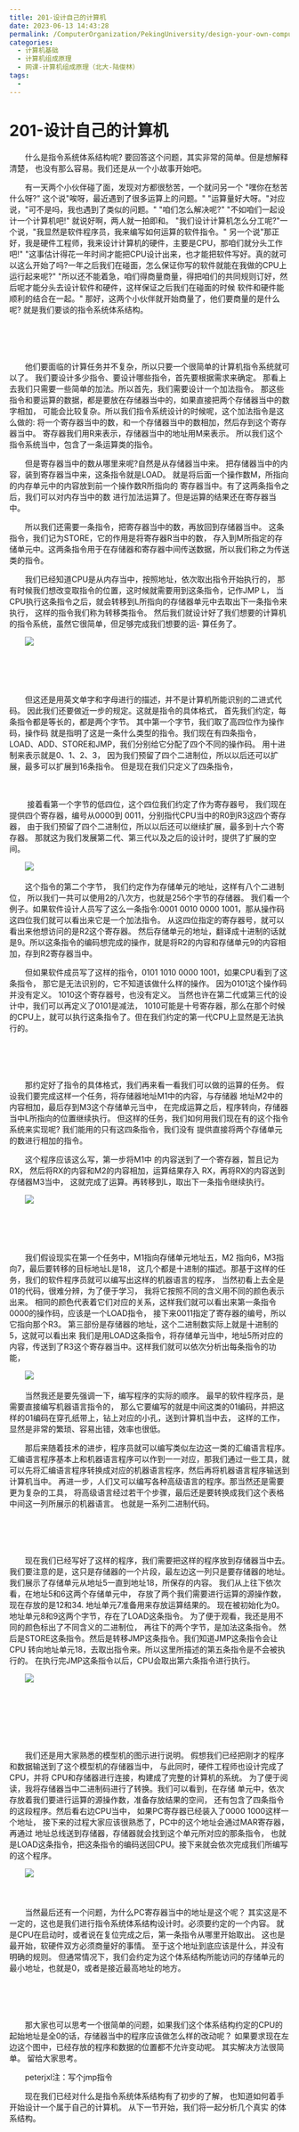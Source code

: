 ```yaml
---
title: 201-设计自己的计算机
date: 2023-06-13 14:43:28
permalink: /ComputerOrganization/PekingUniversity/design-your-own-computer
categories:
  - 计算机基础
  - 计算机组成原理
  - 网课-计算机组成原理（北大-陆俊林）
tags:
  - 
---
```

# 201-设计自己的计算机

　　什么是指令系统体系结构呢? 要回答这个问题，其实非常的简单。但是想解释清楚， 也没有那么容易。我们还是从一个小故事开始吧。  
<!-- more -->
　　有一天两个小伙伴碰了面，发现对方都很愁苦，一个就问另一个 "嘿你在愁苦什么呀?" 这个说"唉呀，最近遇到了很多运算上的问题。" "运算量好大呀。"对应说，"可不是吗，我也遇到了类似的问题。" "咱们怎么解决呢?" "不如咱们一起设计一个计算机吧!" 就说好啊，两人就一拍即和。 "我们设计计算机怎么分工呢?"一个说，"我显然是软件程序员，我来编写如何运算的软件指令。" 另一个说"那正好，我是硬件工程师，我来设计计算机的硬件，主要是CPU，那咱们就分头工作吧!" "这事估计得花一年时间才能把CPU设计出来，也才能把软件写好。真的就可以这么开始了吗?一年之后我们在碰面，怎么保证你写的软件就能在我做的CPU上运行起来呢?" "所以还不能着急，咱们得商量商量，得把咱们的共同规则订好，然后呢才能分头去设计软件和硬件，这样保证之后我们在碰面的时候 软件和硬件能顺利的结合在一起。" 那好，这两个小伙伴就开始商量了，他们要商量的是什么呢? 就是我们要谈的指令系统体系结构。

　　‍

　　‍

　　他们要面临的计算任务并不复杂，所以只要一个很简单的计算机指令系统就可以了。 我们要设计多少指令、要设计哪些指令，首先要根据需求来确定。 那看上去我们只需要一些简单的加法。所以首先，我们需要设计一个加法指令。 那这些指令和要运算的数据，都是要放在存储器当中的，如果直接把两个存储器当中的数字相加， 可能会比较复杂。所以我们指令系统设计的时候呢，这个加法指令是这么做的: 将一个寄存器当中的数，和一个存储器当中的数相加，然后存到这个寄存器当中。 寄存器我们用R来表示，存储器当中的地址用M来表示。 所以我们这个指令系统当中，包含了一条运算类的指令。 

　　但是寄存器当中的数从哪里来呢?自然是从存储器当中来。 把存储器当中的内容，装到寄存器当中来，这条指令就是LOAD。 就是将后面一个操作数M，所指向的内存单元中的内容放到前一个操作数R所指向的 寄存器当中。有了这两条指令之后，我们可以对内存当中的数 进行加法运算了。但是运算的结果还在寄存器当中。

　　所以我们还需要一条指令，把寄存器当中的数，再放回到存储器当中。 这条指令，我们记为STORE，它的作用是将寄存器R当中的数， 存入到M所指定的存储单元中。这两条指令用于在存储器和寄存器中间传送数据，所以我们称之为传送类的指令。 

　　我们已经知道CPU是从内存当中，按照地址，依次取出指令开始执行的， 那有时候我们想改变取指令的位置，这时候就需要用到这条指令，记作JMP L， 当CPU执行这条指令之后，就会转移到L所指向的存储器单元中去取出下一条指令来执行， 这样的指令我们称为转移类指令。 然后我们就设计好了我们想要的计算机的指令系统，虽然它很简单，但足够完成我们想要的运- 算任务了。

　　![](https://image.peterjxl.com/blog/image-20220918114050-7wma5hf.png)

　　‍

　　‍

　　但这还是用英文单字和字母进行的描述，并不是计算机所能识别的二进式代码。 因此我们还要做近一步的规定。这就是指令的具体格式， 首先我们约定，每条指令都是等长的，都是两个字节。 其中第一个字节，我们取了高四位作为操作码，操作码 就是指明了这是一条什么类型的指令。我们现在有四条指令， LOAD、ADD、STORE和JMP，我们分别给它分配了四个不同的操作码。 用十进制来表示就是0、1、2、3， 因为我们预留了四个二进制位，所以以后还可以扩展，最多可以扩展到16条指令。 但是现在我们只定义了四条指令，

　　‍

　　 接着看第一个字节的低四位，这个四位我们约定了作为寄存器号， 我们现在提供四个寄存器，编号从0000到 0011，分别指代CPU当中的R0到R3这四个寄存器， 由于我们预留了四个二进制位，所以以后还可以继续扩展，最多到十六个寄存器。 那就这为我们发展第二代、第三代以及之后的设计时，提供了扩展的空间。 

　　![](https://image.peterjxl.com/blog/image-20220918114514-4m6d6qm.png)

　　这个指令的第二个字节， 我们约定作为存储单元的地址，这样有八个二进制位， 所以我们一共可以使用2的八次方，也就是256个字节的存储器。 我们看一个例子。如果软件设计人员写了这么一条指令:0001 0010 0000 1001，那从操作码 这四位我们就可以看出来它是一个加法指令。 从这四位指定的寄存器号，就可以看出来他想访问的是R2这个寄存器。 然后存储单元的地址，翻译成十进制的话就是9。所以这条指令的编码想完成的操作，就是将R2的内容和存储单元9的内容相加，存到R2寄存器当中。 

　　但如果软件成员写了这样的指令，0101 1010 0000 1001，如果CPU看到了这条指令， 那它是无法识别的，它不知道该做什么样的操作。 因为0101这个操作码并没有定义。 1010这个寄存器号，也没有定义。 当然也许在第二代或第三代的设计中，我们可以再定义了0101是减法， 1010可能是十号寄存器，那么在那个时候的CPU上，就可以执行这条指令了。但在我们约定的第一代CPU上显然是无法执行的。 

　　‍

　　‍

　　那约定好了指令的具体格式，我们再来看一看我们可以做的运算的任务。 假设我们要完成这样一个任务，将存储器地址M1中的内容，与存储器 地址M2中的内容相加，最后存到M3这个存储单元当中， 在完成运算之后，程序转向，存储器当中L所指向的位置继续执行。 但这样的任务，我们如何用我们现在有的这个指令系统来实现呢? 我们能用的只有这四条指令，我们没有 提供直接将两个存储单元的数进行相加的指令。

　　这个程序应该这么写，第一步将M1中 的内容送到了一个寄存器，暂且记为RX， 然后将RX的内容和M2的内容相加，运算结果存入 RX，再将RX的内容送到存储器M3当中， 这就完成了运算。再转移到L，取出下一条指令继续执行。

　　![](https://image.peterjxl.com/blog/image-20220918114657-st4freo.png)

　　‍

　　‍

　　我们假设现实在第一个任务中，M1指向存储单元地址五，M2 指向6，M3指向7，最后要转移的目标地址L是18， 这几个都是十进制的描述。那基于这样的任务，我们的软件程序员就可以编写出这样的机器语言的程序， 当然初看上去全是01的代码，很难分辨，为了便于学习， 我将它按照不同的含义用不同的颜色表示出来。 相同的颜色代表着它们对应的关系，这样我们就可以看出来第一条指令 0000的操作码，应该是一个LOAD指令， 接下来0011指定了寄存器的编号，所以它指向那个R3。 第三部份是存储器的地址，这个二进制数实际上就是十进制的5，这就可以看出来 我们是用LOAD这条指令，将存储单元当中，地址5所对应的内容，传送到了R3这个寄存器当中。这样我们就可以依次分析出每条指令的功能，

　　![](https://image.peterjxl.com/blog/image-20220918114841-mqjksgz.png)

　　当然我还是要先强调一下，编写程序的实际的顺序。 最早的软件程序员，是需要直接编写机器语言指令的， 那么它要编写的就是中间这类的01编码，并把这样的01编码在穿孔纸带上，钻上对应的小孔，送到计算机当中去， 这样的工作，显然是非常的繁琐、容易出错，效率也很低。 

　　那后来随着技术的进步，程序员就可以编写类似左边这一类的汇编语言程序。 汇编语言程序基本上和机器语言程序可以作到一一对应，那我们通过一些工具，就可以先将汇编语言程序转换成对应的机器语言程序，然后再将机器语言程序输送到计算机当中。 再进一步，人们又可以编写各种高级语言的程序。那当然还是需要更为复杂的工具， 将高级语言经过若干个步骤，最后还是要转换成我们这个表格中间这一列所展示的机器语言。 也就是一系列二进制代码。 

　　‍

　　‍

　　现在我们已经写好了这样的程序，我们需要把这样的程序放到存储器当中去。 我们要注意的是，这只是存储器的一个片段，最左边这一列只是要存储器的地址。 我们展示了存储单元从地址5一直到地址18，所保存的内容。 我们从上往下依次看，在地址5和6这两个存储单元中， 存放了两个我们需要进行运算的源操作数，现在存放的是12和34. 地址单元7准备用来存放运算结果的。 现在被初始化为0。地址单元8和9这两个字节，存在了LOAD这条指令。 为了便于观看，我还是用不同的颜色标出了不同含义的二进制位， 再往下的两个字节，是加法这条指令。 然后是STORE这条指令。然后是转移JMP这条指令。我们知道JMP这条指令会让CPU 转向地址单元18，去取出指令来。所以这里所描述的第五条指令是不会被执行的。 在执行完JMP这条指令以后，CPU会取出第六条指令进行执行。

　　![](https://image.peterjxl.com/blog/image-20220918115014-k2fcbjp.png)

　　‍

　　‍

　　‍

　　我们还是用大家熟悉的模型机的图示进行说明。 假想我们已经把刚才的程序和数据输送到了这个模型机的存储器当中， 与此同时，硬件工程师也设计完成了CPU，并将 CPU和存储器进行连接，构建成了完整的计算机的系统。 为了便于阅读，我将存储器当中二进制码进行了转换。我们可以看到，在存储 单元中，依次存放着我们要进行运算的源操作数，准备存放结果的空间， 还有包含了四条指令的这段程序。然后看右边CPU当中， 如果PC寄存器已经装入了0000 1000这样一个地址， 接下来的过程大家应该很熟悉了，PC中的这个地址会通过MAR寄存器，再通过 地址总线送到存储器，存储器就会找到这个单元所对应的那条指令， 也就是LOAD这条指令，把这条指令的编码送回CPU。接下来就会依次完成我们所编写的这个程序。 

　　![](https://image.peterjxl.com/blog/image-20220918115148-iok0yiz.png)

　　‍

　　当然最后还有一个问题，为什么PC寄存器当中的地址是这个呢？ 其实这是不一定的，这也是我们进行指令系统体系结构设计时。必须要约定的一个内容。 就是CPU在启动时，或者说在复位完成之后，第一条指令从哪里开始取出。 这也是最开始，软硬件双方必须商量好的事情。 至于这个地址到底应该是什么，并没有明确的规则。 但通常情况下，我们会约定为这个体系结构所能访问的存储单元的最小地址，也就是0，或者是接近最高地址的地方。 

　　‍

　　‍

　　那大家也可以思考一个很简单的问题，如果我们这个体系结构约定的CPU的 起始地址是全0的话，存储器当中的程序应该做怎么样的改动呢？ 如果要求现在左边这个图中，已经存放的程序和数据的位置都不允许变动呢。 其实解决方法很简单。 留给大家思考。

　　peterjxl注：写个jmp指令

　　现在我们已经对什么是指令系统体系结构有了初步的了解， 也知道如何着手开始设计一个属于自己的计算机。 从下一节开始，我们将一起分析几个真实 的体系结构。

　　‍
